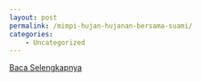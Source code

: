 ```yaml
---
layout: post
permalink: /mimpi-hujan-hujanan-bersama-suami/
categories:
    - Uncategorized
---
```


[Baca Selengkapnya](/01)